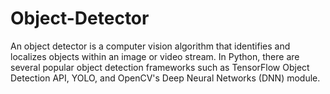 # Object-Detector
An object detector is a computer vision algorithm that identifies and localizes objects within an image or video stream. In Python, there are several popular object detection frameworks such as TensorFlow Object Detection API, YOLO, and OpenCV's Deep Neural Networks (DNN) module.
